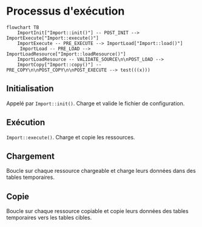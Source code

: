 # Processus d'exécution

```mermaid
flowchart TB
    ImportInit["Import::init()"] -- POST_INIT --> ImportExecute["Import::execute()"]
    ImportExecute -- PRE_EXECUTE --> ImportLoad["Import::load()"]
     ImportLoad -- PRE_LOAD --> ImportLoadResource["Import::loadResource()"]
    ImportLoadResource -- VALIDATE_SOURCE\n\nPOST_LOAD -->
    ImportCopy["Import::copy()"] -- PRE_COPY\n\nPOST_COPY\n\nPOST_EXECUTE --> test(((x)))
```

## Initialisation

Appelé par `Import::init()`. Charge et valide le fichier de configuration.

## Exécution

`Import::execute()`. Charge et copie les ressources.

## Chargement

Boucle sur chaque ressource chargeable et charge leurs données dans des tables temporaires.

## Copie

Boucle sur chaque ressource copiable et copie leurs données des tables temporaires vers les tables cibles.